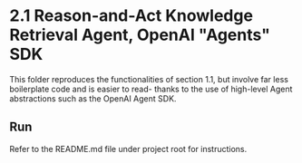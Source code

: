 # 2.1 Reason-and-Act Knowledge Retrieval Agent, OpenAI "Agents" SDK

This folder reproduces the functionalities of section 1.1, but involve far less boilerplate code and is easier to read- thanks to the use of high-level Agent abstractions such as the OpenAI Agent SDK.

## Run

Refer to the README.md file under project root for instructions.
